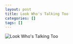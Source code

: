```yaml
---
layout: post
title: Look Who's Talking Too
categories: []
tags: []
---
```

![Look Who's Talking Too](https://m.media-amazon.com/images/M/MV5BZmE5ODEyZTgtOWEzMy00N2Q4LThkMTItZmIyZWViNWMyYTJiXkEyXkFqcGdeQXVyMTQxNzMzNDI@._V1.jpg)
